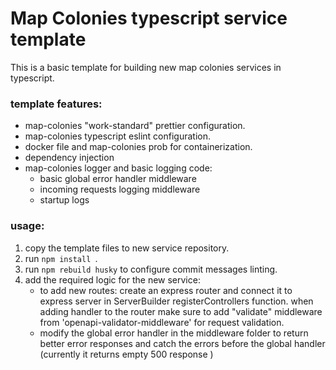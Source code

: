 # Map Colonies typescript service template

This is a basic template for building new map colonies services in typescript.

### template features:

- map-colonies "work-standard" prettier configuration.
- map-colonies typescript eslint configuration.
- docker file and map-colonies prob for containerization.
- dependency injection
- map-colonies logger and basic logging code:
  - basic global error handler middleware
  - incoming requests logging middleware
  - startup logs

### usage:

1. copy the template files to new service repository.
1. run `npm install `.
1. run `npm rebuild husky` to configure commit messages linting.
1. add the required logic for the new service:
   - to add new routes: create an express router and connect it to express server in ServerBuilder registerControllers function. when adding handler to the router make sure to add "validate" middleware from 'openapi-validator-middleware' for request validation.
   - modify the global error handler in the middleware folder to return better error responses and catch the errors before the global handler (currently it returns empty 500 response )

